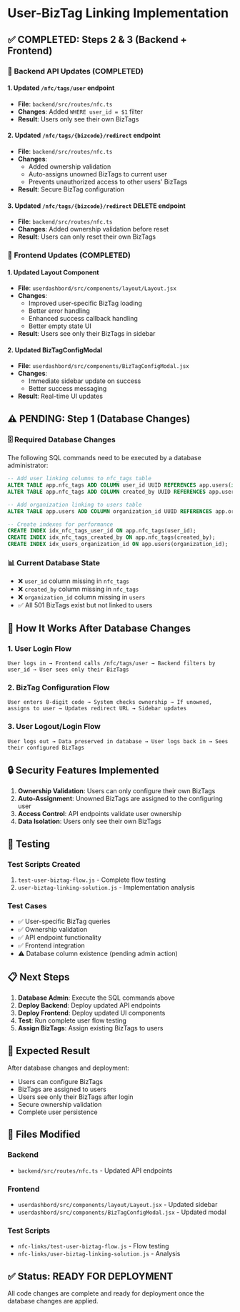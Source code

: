 # User-BizTag Linking Implementation

## ✅ COMPLETED: Steps 2 & 3 (Backend + Frontend)

### 🔧 Backend API Updates (COMPLETED)

#### 1. Updated `/nfc/tags/user` endpoint
- **File**: `backend/src/routes/nfc.ts`
- **Changes**: Added `WHERE user_id = $1` filter
- **Result**: Users only see their own BizTags

#### 2. Updated `/nfc/tags/{bizcode}/redirect` endpoint
- **File**: `backend/src/routes/nfc.ts`
- **Changes**: 
  - Added ownership validation
  - Auto-assigns unowned BizTags to current user
  - Prevents unauthorized access to other users' BizTags
- **Result**: Secure BizTag configuration

#### 3. Updated `/nfc/tags/{bizcode}/redirect` DELETE endpoint
- **File**: `backend/src/routes/nfc.ts`
- **Changes**: Added ownership validation before reset
- **Result**: Users can only reset their own BizTags

### 🎨 Frontend Updates (COMPLETED)

#### 1. Updated Layout Component
- **File**: `userdashbord/src/components/layout/Layout.jsx`
- **Changes**:
  - Improved user-specific BizTag loading
  - Better error handling
  - Enhanced success callback handling
  - Better empty state UI
- **Result**: Users see only their BizTags in sidebar

#### 2. Updated BizTagConfigModal
- **File**: `userdashbord/src/components/BizTagConfigModal.jsx`
- **Changes**:
  - Immediate sidebar update on success
  - Better success messaging
- **Result**: Real-time UI updates

## ⚠️ PENDING: Step 1 (Database Changes)

### 🗄️ Required Database Changes

The following SQL commands need to be executed by a database administrator:

```sql
-- Add user linking columns to nfc_tags table
ALTER TABLE app.nfc_tags ADD COLUMN user_id UUID REFERENCES app.users(id);
ALTER TABLE app.nfc_tags ADD COLUMN created_by UUID REFERENCES app.users(id);

-- Add organization linking to users table
ALTER TABLE app.users ADD COLUMN organization_id UUID REFERENCES app.organizations(id);

-- Create indexes for performance
CREATE INDEX idx_nfc_tags_user_id ON app.nfc_tags(user_id);
CREATE INDEX idx_nfc_tags_created_by ON app.nfc_tags(created_by);
CREATE INDEX idx_users_organization_id ON app.users(organization_id);
```

### 📊 Current Database State
- ❌ `user_id` column missing in `nfc_tags`
- ❌ `created_by` column missing in `nfc_tags`
- ❌ `organization_id` column missing in `users`
- ✅ All 501 BizTags exist but not linked to users

## 🚀 How It Works After Database Changes

### 1. User Login Flow
```
User logs in → Frontend calls /nfc/tags/user → Backend filters by user_id → User sees only their BizTags
```

### 2. BizTag Configuration Flow
```
User enters 8-digit code → System checks ownership → If unowned, assigns to user → Updates redirect URL → Sidebar updates
```

### 3. User Logout/Login Flow
```
User logs out → Data preserved in database → User logs back in → Sees their configured BizTags
```

## 🔒 Security Features Implemented

1. **Ownership Validation**: Users can only configure their own BizTags
2. **Auto-Assignment**: Unowned BizTags are assigned to the configuring user
3. **Access Control**: API endpoints validate user ownership
4. **Data Isolation**: Users only see their own BizTags

## 🧪 Testing

### Test Scripts Created
1. `test-user-biztag-flow.js` - Complete flow testing
2. `user-biztag-linking-solution.js` - Implementation analysis

### Test Cases
- ✅ User-specific BizTag queries
- ✅ Ownership validation
- ✅ API endpoint functionality
- ✅ Frontend integration
- ⚠️ Database column existence (pending admin action)

## 📋 Next Steps

1. **Database Admin**: Execute the SQL commands above
2. **Deploy Backend**: Deploy updated API endpoints
3. **Deploy Frontend**: Deploy updated UI components
4. **Test**: Run complete user flow testing
5. **Assign BizTags**: Assign existing BizTags to users

## 🎯 Expected Result

After database changes and deployment:
- Users can configure BizTags
- BizTags are assigned to users
- Users see only their BizTags after login
- Secure ownership validation
- Complete user persistence

## 📁 Files Modified

### Backend
- `backend/src/routes/nfc.ts` - Updated API endpoints

### Frontend
- `userdashbord/src/components/layout/Layout.jsx` - Updated sidebar
- `userdashbord/src/components/BizTagConfigModal.jsx` - Updated modal

### Test Scripts
- `nfc-links/test-user-biztag-flow.js` - Flow testing
- `nfc-links/user-biztag-linking-solution.js` - Analysis

## ✅ Status: READY FOR DEPLOYMENT

All code changes are complete and ready for deployment once the database changes are applied.

